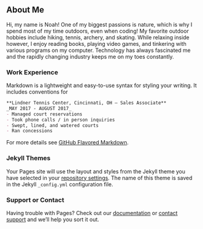 ## About Me

Hi, my name is Noah! One of my biggest passions is nature, which is why I spend most of my time outdoors, even when coding! My favorite outdoor hobbies include hiking, tennis, archery, and skating. While relaxing inside however, I enjoy reading books, playing video games, and tinkering with various programs on my computer. Technology has always fascinated me and the rapidly changing industry keeps me on my toes constantly.     

### Work Experience

Markdown is a lightweight and easy-to-use syntax for styling your writing. It includes conventions for

```markdown
**Lindner Tennis Center, Cincinnati, OH — Sales Associate**
_MAY 2017 - AUGUST 2017_
- Managed court reservations
- Took phone calls / in person inquiries
- Swept, lined, and watered courts	
- Ran concessions

```

For more details see [GitHub Flavored Markdown](https://guides.github.com/features/mastering-markdown/).

### Jekyll Themes

Your Pages site will use the layout and styles from the Jekyll theme you have selected in your [repository settings](https://github.com/noahloepke/noahloepke.github.io/settings). The name of this theme is saved in the Jekyll `_config.yml` configuration file.

### Support or Contact

Having trouble with Pages? Check out our [documentation](https://help.github.com/categories/github-pages-basics/) or [contact support](https://github.com/contact) and we’ll help you sort it out.
